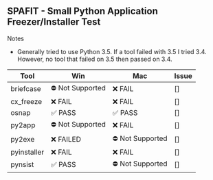 ## SPAFIT - Small Python Application Freezer/Installer Test ##
Notes
- Generally tried to use Python 3.5.  If a tool failed with 3.5 I tried 3.4.  However, no tool that failed on 3.5 then passed on 3.4.
    
| Tool | Win | Mac | Issue |
|------|-----|-----|-------|
| briefcase | :no_entry: Not Supported | :x: FAIL | [] |
| cx_freeze | :x: FAIL | :x: FAIL | [] |
| osnap | :white_check_mark: PASS | :white_check_mark: PASS | [] |
| py2app | :no_entry: Not Supported | :x: FAIL | [] |
| py2exe | :x: FAILED | :no_entry: Not Supported | [] |
| pyinstaller | :x: FAIL | :x: FAIL | [] |
| pynsist | :white_check_mark: PASS | :no_entry: Not Supported | [] |
